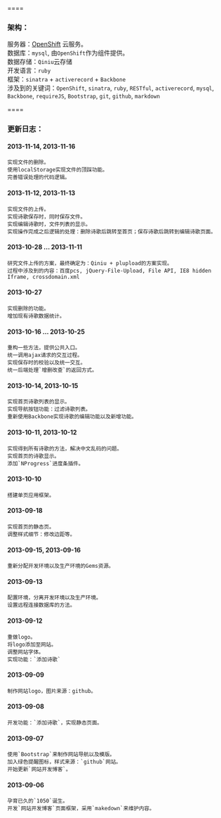 ﻿
[0]: http://www.openshift.com

====

### 架构：
服务器：[OpenShift][0] 云服务。  
数据库：`mysql`, 由`OpenShift`作为组件提供。  
数据存储：`Qiniu`云存储  
开发语言：`ruby`  
框架：`sinatra` + `activerecord` + `Backbone`  
涉及到的关键词：`OpenShift`, `sinatra`, `ruby`, `RESTful`, `activerecord`, `mysql`, `Backbone`, `requireJS`, `Bootstrap`, `git`, `github`, `markdown`  

====

### 更新日志：

#### 2013-11-14, 2013-11-16
    实现文件的删除。  
    使用localStorage实现文件的顶踩功能。  
    完善错误处理的代码逻辑。

#### 2013-11-12, 2013-11-13
    实现文件的上传。  
    实现诗歌保存时，同时保存文件。  
    实现编辑诗歌时，文件列表的显示。  
    实现操作完成之后逻辑的处理：删除诗歌后跳转至首页；保存诗歌后跳转到编辑诗歌页面。

#### 2013-10-28 ... 2013-11-11
    研究文件上传的方案，最终确定为：Qiniu + plupload的方案实现。  
    过程中涉及到的内容：百度pcs, jQuery-File-Upload, File API, IE8 hidden Iframe, crossdomain.xml
#### 2013-10-27
    实现删除的功能。  
    增加现有诗歌数据统计。

#### 2013-10-16 ... 2013-10-25
    重构一些方法，提供公共入口。  
    统一调用ajax请求的交互过程。
    实现保存时的校验以及统一交互。
    统一后端处理`增删改查`的返回方式。

#### 2013-10-14, 2013-10-15
    实现首页诗歌列表的显示。  
    实现导航按钮功能：过滤诗歌列表。  
    重新使用Backbone实现诗歌的编辑功能以及新增功能。

#### 2013-10-11, 2013-10-12
    实现得到所有诗歌的方法，解决中文乱码的问题。  
    实现首页的诗歌显示。  
    添加`NProgress`进度条插件。

#### 2013-10-10
    搭建单页应用框架。

#### 2013-09-18
    实现首页的静态页。  
    调整样式细节：修改边距等。

#### 2013-09-15, 2013-09-16
    重新分配开发环境以及生产环境的Gems资源。  
    
#### 2013-09-13
    配置环境，分离开发环境以及生产环境。
    设置远程连接数据库的方法。
    
#### 2013-09-12
    重做logo。  
    将logo添加至网站。
    调整网站字体。
    实现功能：`添加诗歌`
    
#### 2013-09-09
    制作网站logo，图片来源：github。
    
#### 2013-09-08
    开发功能：`添加诗歌`，实现静态页面。
    
#### 2013-09-07
    使用`Bootstrap`来制作网站导航以及模版。  
    加入绿色提醒图标，样式来源：`github`网站。  
    开始更新`网站开发博客`。

#### 2013-09-06  
    孕育已久的`1050`诞生。  
    开发`网站开发博客`页面框架，采用`makedown`来维护内容。





    


    